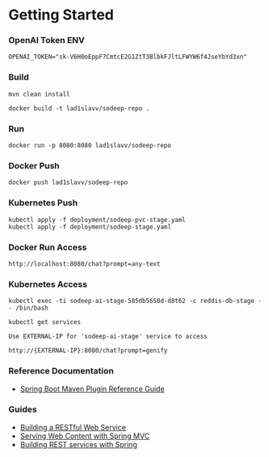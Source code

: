 # Getting Started

### OpenAI Token ENV
```
OPENAI_TOKEN="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"
```
### Build
```
mvn clean install

docker build -t lad1slavv/sodeep-repo .
```
### Run
```
docker run -p 8080:8080 lad1slavv/sodeep-repo
```
### Docker Push
```
docker push lad1slavv/sodeep-repo
```
### Kubernetes Push
```
kubectl apply -f deployment/sodeep-pvc-stage.yaml
kubectl apply -f deployment/sodeep-stage.yaml
```
### Docker Run Access
```
http://localhost:8080/chat?prompt=any-text
```
### Kubernetes Access
```
kubectl exec -ti sodeep-ai-stage-585db5658d-d8t62 -c reddis-db-stage -- /bin/bash

kubectl get services

Use EXTERNAL-IP for 'sodeep-ai-stage' service to access

http://{EXTERNAL-IP}:8080/chat?prompt=genify
```
###
###
###
### Reference Documentation

* [Spring Boot Maven Plugin Reference Guide](https://docs.spring.io/spring-boot/docs/3.0.4/maven-plugin/reference/html/)

### Guides

* [Building a RESTful Web Service](https://spring.io/guides/gs/rest-service/)
* [Serving Web Content with Spring MVC](https://spring.io/guides/gs/serving-web-content/)
* [Building REST services with Spring](https://spring.io/guides/tutorials/rest/)

